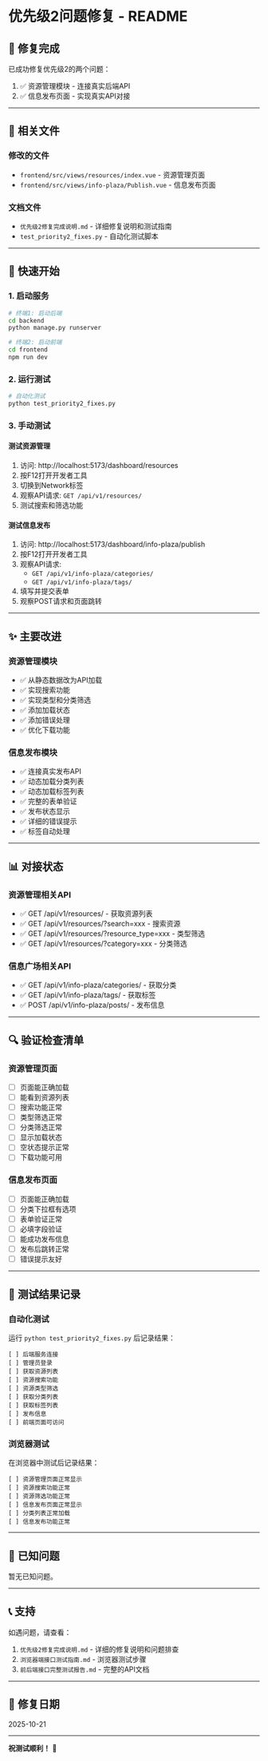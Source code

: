# 优先级2问题修复 - README

## 🎉 修复完成

已成功修复优先级2的两个问题：
1. ✅ 资源管理模块 - 连接真实后端API
2. ✅ 信息发布页面 - 实现真实API对接

---

## 📁 相关文件

### 修改的文件
- `frontend/src/views/resources/index.vue` - 资源管理页面
- `frontend/src/views/info-plaza/Publish.vue` - 信息发布页面

### 文档文件
- `优先级2修复完成说明.md` - 详细修复说明和测试指南
- `test_priority2_fixes.py` - 自动化测试脚本

---

## 🚀 快速开始

### 1. 启动服务

```bash
# 终端1: 启动后端
cd backend
python manage.py runserver

# 终端2: 启动前端
cd frontend
npm run dev
```

### 2. 运行测试

```bash
# 自动化测试
python test_priority2_fixes.py
```

### 3. 手动测试

#### 测试资源管理
1. 访问: http://localhost:5173/dashboard/resources
2. 按F12打开开发者工具
3. 切换到Network标签
4. 观察API请求: `GET /api/v1/resources/`
5. 测试搜索和筛选功能

#### 测试信息发布
1. 访问: http://localhost:5173/dashboard/info-plaza/publish
2. 按F12打开开发者工具
3. 观察API请求:
   - `GET /api/v1/info-plaza/categories/`
   - `GET /api/v1/info-plaza/tags/`
4. 填写并提交表单
5. 观察POST请求和页面跳转

---

## ✨ 主要改进

### 资源管理模块
- ✅ 从静态数据改为API加载
- ✅ 实现搜索功能
- ✅ 实现类型和分类筛选
- ✅ 添加加载状态
- ✅ 添加错误处理
- ✅ 优化下载功能

### 信息发布模块
- ✅ 连接真实发布API
- ✅ 动态加载分类列表
- ✅ 动态加载标签列表
- ✅ 完整的表单验证
- ✅ 发布状态显示
- ✅ 详细的错误提示
- ✅ 标签自动处理

---

## 📊 对接状态

### 资源管理相关API
- ✅ GET /api/v1/resources/ - 获取资源列表
- ✅ GET /api/v1/resources/?search=xxx - 搜索资源
- ✅ GET /api/v1/resources/?resource_type=xxx - 类型筛选
- ✅ GET /api/v1/resources/?category=xxx - 分类筛选

### 信息广场相关API
- ✅ GET /api/v1/info-plaza/categories/ - 获取分类
- ✅ GET /api/v1/info-plaza/tags/ - 获取标签
- ✅ POST /api/v1/info-plaza/posts/ - 发布信息

---

## 🔍 验证检查清单

### 资源管理页面
- [ ] 页面能正确加载
- [ ] 能看到资源列表
- [ ] 搜索功能正常
- [ ] 类型筛选正常
- [ ] 分类筛选正常
- [ ] 显示加载状态
- [ ] 空状态提示正常
- [ ] 下载功能可用

### 信息发布页面
- [ ] 页面能正确加载
- [ ] 分类下拉框有选项
- [ ] 表单验证正常
- [ ] 必填字段验证
- [ ] 能成功发布信息
- [ ] 发布后跳转正常
- [ ] 错误提示友好

---

## 📝 测试结果记录

### 自动化测试
运行 `python test_priority2_fixes.py` 后记录结果：

```
[ ] 后端服务连接
[ ] 管理员登录
[ ] 获取资源列表
[ ] 资源搜索功能
[ ] 资源类型筛选
[ ] 获取分类列表
[ ] 获取标签列表
[ ] 发布信息
[ ] 前端页面可访问
```

### 浏览器测试
在浏览器中测试后记录结果：

```
[ ] 资源管理页面正常显示
[ ] 资源搜索功能正常
[ ] 资源筛选功能正常
[ ] 信息发布页面正常显示
[ ] 分类列表正常加载
[ ] 信息发布功能正常
```

---

## 🐛 已知问题

暂无已知问题。

---

## 📞 支持

如遇问题，请查看：
1. `优先级2修复完成说明.md` - 详细的修复说明和问题排查
2. `浏览器端接口测试指南.md` - 浏览器测试步骤
3. `前后端接口完整测试报告.md` - 完整的API文档

---

## 📅 修复日期
2025-10-21

---

**祝测试顺利！** 🎉



